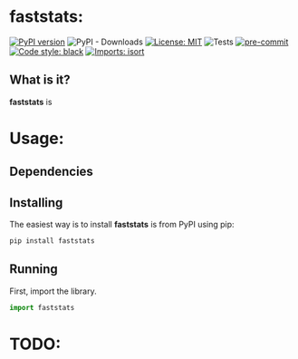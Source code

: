 # faststats:
[![PyPI version](https://badge.fury.io/py/faststats.svg)](https://badge.fury.io/py/faststats)
![PyPI - Downloads](https://img.shields.io/pypi/dm/faststats)
[![License: MIT](https://img.shields.io/badge/License-MIT-yellow.svg)](https://opensource.org/licenses/MIT)
![Tests](https://github.com/CangyuanLi/faststats/actions/workflows/tests.yml/badge.svg)
[![pre-commit](https://img.shields.io/badge/pre--commit-enabled-brightgreen?logo=pre-commit&logoColor=white)](https://github.com/pre-commit/pre-commit)
[![Code style: black](https://img.shields.io/badge/code%20style-black-000000.svg)](https://github.com/psf/black)
[![Imports: isort](https://img.shields.io/badge/%20imports-isort-%231674b1?style=flat&labelColor=ef8336)](https://pycqa.github.io/isort/)

## What is it?

**faststats** is

# Usage:

## Dependencies

## Installing

The easiest way is to install **faststats** is from PyPI using pip:

```sh
pip install faststats
```

## Running

First, import the library.

```python
import faststats
```

# TODO:
